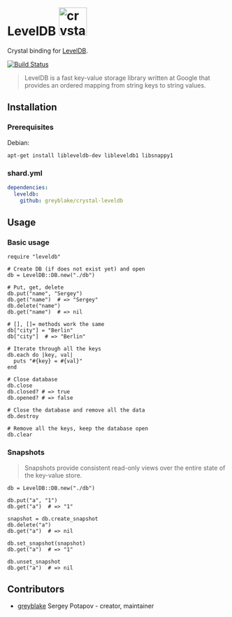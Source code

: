 # LevelDB <img src="https://raw.githubusercontent.com/greyblake/crystal-leveldb/master/images/crystal-leveldb-logo.png" alt="crystal levedb" width="64">

Crystal binding for [LevelDB](https://github.com/google/leveldb).

[![Build Status](https://travis-ci.org/greyblake/crystal-leveldb.svg?branch=master)](https://travis-ci.org/greyblake/crystal-leveldb)

> LevelDB is a fast key-value storage library written at Google that provides an ordered mapping from string keys to string values.

## Installation

### Prerequisites

Debian:
```
apt-get install libleveldb-dev libleveldb1 libsnappy1
```

### shard.yml

```yaml
dependencies:
  leveldb:
    github: greyblake/crystal-leveldb
```

## Usage

### Basic usage

```crystal
require "leveldb"

# Create DB (if does not exist yet) and open
db = LevelDB::DB.new("./db")

# Put, get, delete
db.put("name", "Sergey")
db.get("name")  # => "Sergey"
db.delete("name")
db.get("name")  # => nil

# [], []= methods work the same
db["city"] = "Berlin"
db["city"]  # => "Berlin"

# Iterate through all the keys
db.each do |key, val|
  puts "#{key} = #{val}"
end

# Close database
db.close
db.closed? # => true
db.opened? # => false

# Close the database and remove all the data
db.destroy

# Remove all the keys, keep the database open
db.clear
```

### Snapshots

> Snapshots provide consistent read-only views over the entire state of the key-value store.

```crystal
db = LevelDB::DB.new("./db")

db.put("a", "1")
db.get("a")  # => "1"

snapshot = db.create_snapshot
db.delete("a")
db.get("a")  # => nil

db.set_snapshot(snapshot)
db.get("a")  # => "1"

db.unset_snapshot
db.get("a")  # => nil
```

## Contributors

- [greyblake](https://github.com/greyblake) Sergey Potapov - creator, maintainer
